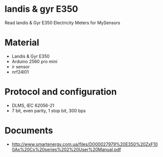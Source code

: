 
# landis & gyr E350
Read landis &amp; Gyr E350 Electricity Meters for MySensors

# Material

 - Landis & Gyr E350
 - Arduino 2560 pro mini
 - ir sensor
 - nrf24l01
 
 # Protocol and configuration
 
 - DLMS, IEC 62056-21
 - 7 bit, even parity, 1 stop bit, 300 bps
 
 # Documents
 - http://www.smartenergy.com.ua/files/D000027979%20E350%20ZxF100Ax%20Cx%20series%202%20User%20Manual.pdf
